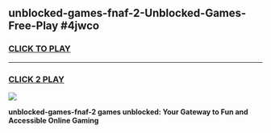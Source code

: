 
## unblocked-games-fnaf-2-Unblocked-Games-Free-Play #4jwco
<h3>
<a href="https://us.freeplayer.one?title=unblocked-games-fnaf-2&ref=9M">CLICK TO PLAY</a></h3>
<hr>

<h3>
<a href="https://us.freeplayer.one?title=unblocked-games-fnaf-2&ref=9M">CLICK 2 PLAY</a>
  
</h3>

<a href="https://us.freeplayer.one?title=unblocked-games-fnaf-2&ref=9M"><img src="https://clearcache.store/games.png"></a>


**unblocked-games-fnaf-2 games unblocked: Your Gateway to Fun and Accessible Online Gaming**

